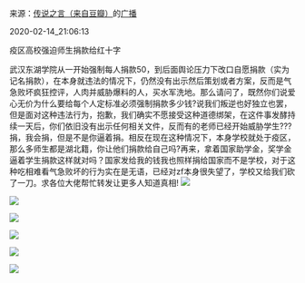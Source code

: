 来源：[传说之言（来自豆瓣）](https://www.douban.com/people/179567664/)的[广播](https://www.douban.com/people/179567664/status/2811028866/)


2020-02-14_21:06:13


疫区高校强迫师生捐款给红十字 

   武汉东湖学院从一开始强制每人捐款50，到后面舆论压力下改口自愿捐款（实为记名捐款），在本身就违法的情况下，仍然没有出示然后策划或者方案，反而是气急败坏疯狂控评，人肉并威胁爆料的人，买水军洗地。那么请问了，既然你们说爱心无价为什么要给每个人定标准必须强制捐款多少钱?说我们叛逆也好独立也罢，但是面对这种违法行为，抱歉，我们确实不愿接受这种道德绑架，在这件事发酵持续一天后，你们依旧没有出示任何相关文件，反而有的老师已经开始威胁学生???捐，我会捐，但是不是你逼着捐。相反在现在这种情况下，本身学校就处于疫区，那么多师生都是湖北籍，你让他们捐款给自己吗?再来，拿着国家助学金，奖学金逼着学生捐款这样就对吗？国家发给我的钱我也照样捐给国家而不是学校，对于这种吃相难看气急败坏的行为实在是无语，已经对zf本身很失望了，学校又给我们砍了一刀。求各位大佬帮忙转发让更多人知道真相!
![](./pic/2020-02-14_21:06:13-传说之言的广播1.jpg)  

![](./pic/2020-02-14_21:06:13-传说之言的广播2.jpg)  

![](./pic/2020-02-14_21:06:13-传说之言的广播3.jpg)  

![](./pic/2020-02-14_21:06:13-传说之言的广播4.jpg)  

![](./pic/2020-02-14_21:06:13-传说之言的广播5.jpg)  

![](./pic/2020-02-14_21:06:13-传说之言的广播6.jpg)  

